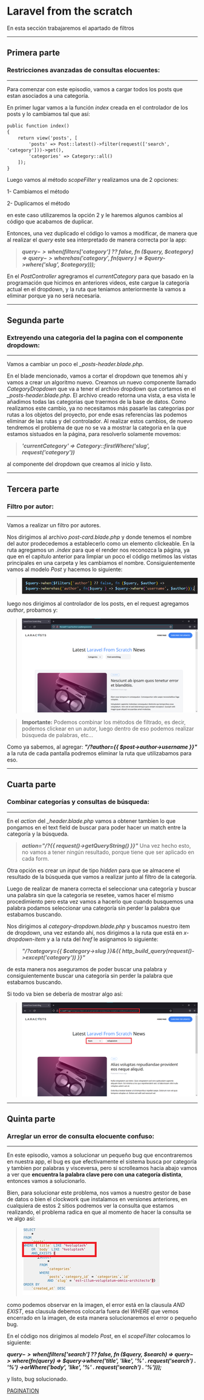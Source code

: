 # Laravel from the scratch

En esta sección trabajaremos el apartado de filtros

--------------------------------------------------------

## **Primera parte**
### Restricciones avanzadas de consultas elocuentes:
--------------------------------------------------------

Para comenzar con este episodio, vamos a cargar todos los posts que estan asociados a una categoría.

En primer lugar vamos a la función *index* creada en el controlador de los posts y lo cambiamos tal que así:

    public function index()
    {
        return view('posts', [
            'posts' => Post::latest()->filter(request(['search', 'category']))->get(),
            'categories' => Category::all()
        ]);
    }

Luego vamos al método *scopeFilter* y realizamos una de 2 opciones:

1- Cambiamos el método

2- Duplicamos el método

en este caso utilizaremos la opción 2 y le haremos algunos cambios al código que acabamos de duplicar.

Entonces, una vez duplicado el código lo vamos a modificar, de manera que al realizar el *query* este sea interpretado de manera correcta por la app:

>***$query->when($filters['category'] ?? false, fn ($query, $category) =>
        $query->wherehas('category', fn($query ) => $query->where('slug', $category)));***

En el *PostController* agregramos el *currentCategory* para que basado en la programación que hicimos en anteriores videos, este cargue la categoría actual en el dropdown, y la ruta que teniamos anteriormente la vamos a eliminar porque ya no será necesaria.

--------------------------------------------------------

## **Segunda parte**
### Extreyendo una categoria del la pagina con el componente dropdown:
--------------------------------------------------------

Vamos a cambiar un poco el *_posts-header.blade.php*.

En el blade mencionado, vamos a cortar el dropdown que tenemos ahí y vamos a crear un algoritmo nuevo.
Creamos un nuevo componente llamado *CategoryDropdown* que va a tener el archivo dropdown que cortamos en el *_posts-header.blade.php*.
El archivo creado retorna una vista, a esa vista le añadimos todas las categorias que traermos de la base de datos. Como realizamos este cambio, ya no necesitamos más pasarle las categorias por rutas a los objetos del proyecto, por ende esas referencias las podemos eliminar de las rutas y del controlador.
Al realizar estos cambios, de nuevo tendremos el problema de que no se va a mostrar la categoria en la que estamos sistuados en la página, para resolverlo solamente movemos:

>***'currentCategory' => Category::firstWhere('slug', request('category'))***

al componente del dropdown que creamos al inicio y listo.

--------------------------------------------------------

## **Tercera parte**
### Filtro por autor:
--------------------------------------------------------

Vamos a realizar un filtro por autores.

Nos dirigimos al archivo *post-card.blade.php* y donde tenemos el nombre del autor prodecedemos a establecerlo como un elemento clickeable.
En la ruta agregamos un *.index* para que el render nos reconozca la página, ya que en el capitulo anterior para limpiar un poco el código metimos las vistas principales en una carpeta y les cambiamos el nombre.
Consiguientemente vamos al modelo *Post* y hacemos lo siguiente:

> ![text image](../img/imagen69.png)

luego nos dirigimos al controlador de los posts, en el request agregamos *author*, probamos y:

> ![text image](../img/imagen70.png)

> **Importante:** Podemos combinar los métodos de filtrado, es decir, podemos clickear en un autor, luego dentro de eso podemos realizar búsqueda de palabras, etc...

Como ya sabemos, al agregar: ***"/?author={{ $post->author->username }}"*** a la ruta de cada pantalla podremos eliminar la ruta que utilizabamos para eso.

--------------------------------------------------------

## **Cuarta parte**
### Combinar categorías y consultas de búsqueda:
--------------------------------------------------------

En el *action* del *_header.blade.php* vamos a obtener tambien lo que pongamos en el text field de buscar para poder hacer un match entre la categoría y la búsqueda.
> ***action="/?{{ request()->getQueryString() }}"***
Una vez hecho esto, no vamos a tener ningún resultado, porque tiene que ser aplicado en cada form.

Otra opción es crear un *input* de tipo *hidden* para que se almacene el resultado de la búsqueda que vamos a realizar junto al filtro de la categoría.

Luego de realizar de manera correcta el seleccionar una categoría y buscar una palabra sin que la categoria se resetee, vamos hacer el mismo procedimiento pero esta vez vamos a hacerlo que cuando busquemos una palabra podamos seleccionar una categoría sin perder la palabra que estabamos buscando.

Nos dirigimos al *category-dropdown.blade.php* y buscamos nuestro item de dropdown, una vez estando ahí, nos dirigimos a la ruta que está en *x-dropdown-item* y a la ruta del *href* le asignamos lo siguiente:

>***"/?category={{ $category->slug }}&{{ http_build_query(request()->except('category')) }}"***

de esta manera nos aseguramos de poder buscar una palabra y consiguientemente buscar una categoría sin perder la palabra que estabamos buscando.

Si todo va bien se debería de mostrar algo así:

>![text image](../img/imagen71.png)

--------------------------------------------------------

## **Quinta parte**
### Arreglar un error de consulta elocuente confuso:
--------------------------------------------------------

En este episodio, vamos a solucionar un pequeño bug que encontraremos en nuestra app, el bug es que efectivamente el sistema busca por categoría y tambien por palabras y visceversa, pero si scrolleamos hacia abajo vamos a ver que **encuentra la palabra clave pero con una categoría distinta**,
entonces vamos a solucionarlo.

Bien, para solucionar este problema, nos vamos a nuestro gestor de base de datos o bien el clockwork que instalamos en versiones anteriores, en cualquiera de estos 2 sitios podremos ver la consulta que estamos realizando, el problema radica en que al momento de hacer la consulta se ve algo así:

>![text image](../img/imagen72.png)

como podemos observar en la imagen, el error está en la clausula *AND EXIST*, esa clausula debemos colocarla fuera del *WHERE* que vemos encerrado en la imagen, de esta manera solucionaremos el error o pequeño bug.

En el código nos dirigimos al modelo *Post*, en el *scopeFilter* colocamos lo siguiente:

***$query->when($filters['search'] ?? false, fn ($query, $search) =>
        $query->where(fn ($query) =>
        $query->where('title', 'like', '%' . request('search') . '%')
            ->orWhere('body', 'like', '%' . request('search') . '%')));***

y listo, bug solucionado.

[PAGINATION](../entregables/pagination.md)